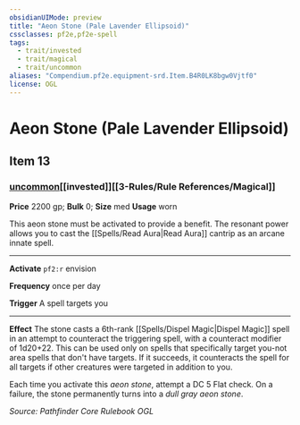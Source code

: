 ```yaml
---
obsidianUIMode: preview
title: "Aeon Stone (Pale Lavender Ellipsoid)"
cssclasses: pf2e,pf2e-spell
tags:
  - trait/invested
  - trait/magical
  - trait/uncommon
aliases: "Compendium.pf2e.equipment-srd.Item.B4R0LK8bgw0Vjtf0"
license: OGL
---
```

# Aeon Stone (Pale Lavender Ellipsoid)
## Item 13
### [uncommon](uncommon.md "Uncommon Rarity Trait")[[invested]][[3-Rules/Rule References/Magical]]


**Price** 2200 gp; 
**Bulk** 0; **Size** med
**Usage** worn

This aeon stone must be activated to provide a benefit. The resonant power allows you to cast the [[Spells/Read Aura|Read Aura]] cantrip as an arcane innate spell.

* * *

**Activate** `pf2:r` envision

**Frequency** once per day

**Trigger** A spell targets you

* * *

**Effect** The stone casts a 6th-rank [[Spells/Dispel Magic|Dispel Magic]] spell in an attempt to counteract the triggering spell, with a counteract modifier of 1d20+22. This can be used only on spells that specifically target you-not area spells that don't have targets. If it succeeds, it counteracts the spell for all targets if other creatures were targeted in addition to you.

Each time you activate this _aeon stone_, attempt a DC 5 Flat check. On a failure, the stone permanently turns into a _dull gray aeon stone_.

*Source: Pathfinder Core Rulebook*
*OGL*